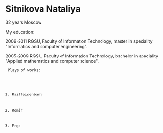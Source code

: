 # Sitnikova Nataliya
32 years
Moscow

My education:

2009-2011 RGSU, Faculty of Information Technology, master in speciality "Informatics and computer engineering".  

2005-2009 RGSU, Faculty of Information Technology, bachelor in speciality "Applied mathematics and computer science".  

<code> Plays of works: 

1. Raiffeisenbank

2. Romir
  
3. Ergo
